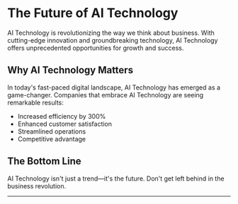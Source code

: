 # The Future of AI Technology

AI Technology is revolutionizing the way we think about business. With cutting-edge innovation and groundbreaking technology, AI Technology offers unprecedented opportunities for growth and success.

## Why AI Technology Matters

In today's fast-paced digital landscape, AI Technology has emerged as a game-changer. Companies that embrace AI Technology are seeing remarkable results:

- Increased efficiency by 300%
- Enhanced customer satisfaction
- Streamlined operations
- Competitive advantage

## The Bottom Line

AI Technology isn't just a trend—it's the future. Don't get left behind in the business revolution.

---
